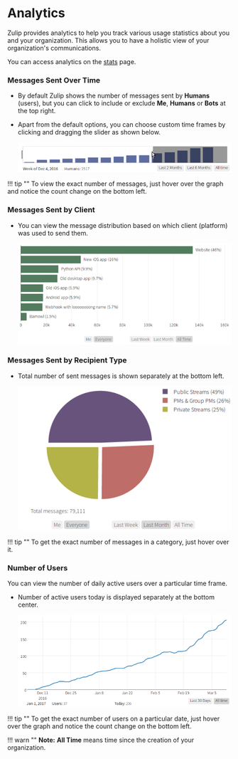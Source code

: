 # Analytics

Zulip provides analytics to help you track various usage statistics about you and
your organization.
This allows you to have a holistic view of your organization's communications.

You can access analytics on the [stats](/stats) page.

### Messages Sent Over Time

* By default Zulip shows the number of messages sent by **Humans**
(users), but you can click to include or exclude **Me**, **Humans** or
**Bots** at the top right.

* Apart from the default options, you can choose custom time frames by clicking
and dragging the slider as shown below.

    ![Sliding window](/static/images/help/stats-sliding-window.png)

!!! tip ""
    To view the exact number of messages, just hover over the graph and
    notice the count change on the bottom left.

### Messages Sent by Client

* You can view the message distribution based on which client (platform) was
used to send them.

    ![Message-by-client](/static/images/help/stats-message-by-client.png)

### Messages Sent by Recipient Type

* Total number of sent messages is shown separately at the bottom left.

    ![Message-by-recipient](/static/images/help/stats-message-by-recipient.png)

!!! tip ""
    To get the exact number of messages in a category, just hover over it.

### Number of Users

You can view the number of daily active users over a particular time frame.

* Number of active users today is displayed separately at the bottom center.

    ![Number-of-users](/static/images/help/stats-number-users.png)

!!! tip ""
    To get the exact number of users on a particular date, just hover over the graph
    and notice the count change on the bottom left.

!!! warn ""
    **Note:** **All Time** means time since the creation of your organization.
